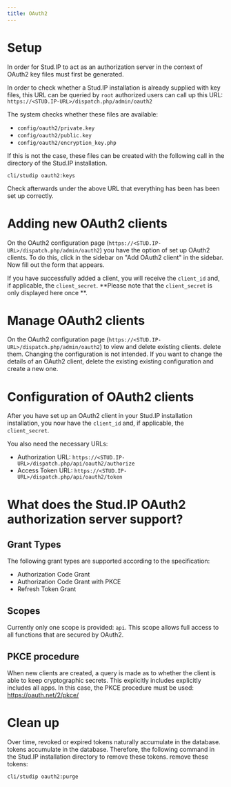 ```yaml
---
title: OAuth2
---
```


# Setup

In order for Stud.IP to act as an authorization server in the context of OAuth2
key files must first be generated.

In order to check whether a Stud.IP installation is already supplied with
key files, this URL can be queried by
`root` authorized users can call up this URL:
`https://<STUD.IP-URL>/dispatch.php/admin/oauth2`

The system checks whether these files are available:

- `config/oauth2/private.key`
- `config/oauth2/public.key`
- `config/oauth2/encryption_key.php`

If this is not the case, these files can be created with the following call in the
directory of the Stud.IP installation.

```shell
cli/studip oauth2:keys
```

Check afterwards under the above URL that everything has been
has been set up correctly.

# Adding new OAuth2 clients

On the OAuth2 configuration page (`https://<STUD.IP-URL>/dispatch.php/admin/oauth2`) you have the option of
set up OAuth2 clients. To do this, click in the sidebar on
"Add OAuth2 client" in the sidebar. Now fill out the form that appears.

If you have successfully added a client, you will receive the
`client_id` and, if applicable, the `client_secret`. **Please note that
the `client_secret` is only displayed here once **.

# Manage OAuth2 clients

On the OAuth2 configuration page
(`https://<STUD.IP-URL>/dispatch.php/admin/oauth2`) to view and delete existing clients.
delete them. Changing the configuration is not intended. If you
want to change the details of an OAuth2 client, delete the existing
existing configuration and create a new one.

# Configuration of OAuth2 clients

After you have set up an OAuth2 client in your Stud.IP installation
installation, you now have the `client_id` and, if applicable, the
`client_secret`.

You also need the necessary URLs:

- Authorization URL: `https://<STUD.IP-URL>/dispatch.php/api/oauth2/authorize`
- Access Token URL: `https://<STUD.IP-URL>/dispatch.php/api/oauth2/token`

# What does the Stud.IP OAuth2 authorization server support?

## Grant Types

The following grant types are supported according to the specification:

- Authorization Code Grant
- Authorization Code Grant with PKCE
- Refresh Token Grant


## Scopes
Currently only one scope is provided: `api`. This scope allows
full access to all functions that are secured by OAuth2.

## PKCE procedure
When new clients are created, a query is made as to whether the client is
able to keep cryptographic secrets. This explicitly includes
explicitly includes all apps. In this case, the PKCE procedure
must be used: https://oauth.net/2/pkce/

# Clean up

Over time, revoked or expired tokens naturally accumulate in the database.
tokens accumulate in the database. Therefore, the following command
in the Stud.IP installation directory to remove these tokens.
remove these tokens:

```shell
cli/studip oauth2:purge
```
